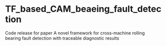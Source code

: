 # TF_based_CAM_beaeing_fault_detection
Code release for paper A novel framework for cross-machine rolling bearing fault detection with traceable diagnostic results
